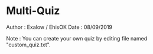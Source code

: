 # Multi-Quiz

Author : Exalow / EhisOK
Date : 08/09/2019

Note : You can create your own quiz by editing file named "custom_quiz.txt".
